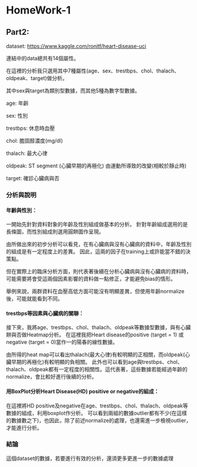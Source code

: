 # HomeWork-1

## Part2:

dataset: https://www.kaggle.com/ronitf/heart-disease-uci 

連結中的data總共有14個屬性。

在這裡的分析我只選用其中7種屬性(age、sex、trestbps、chol、thalach、oldpeak、target)做分析。

其中sex與target為類別型數據，而其他5種為數字型數據。

age: 年齡

sex: 性別

trestbps: 休息時血壓

chol: 膽固醇濃度(mg/dl)

thalach: 最大心律

oldpeak: ST segment (心臟早期的再極化) 由運動所導致的改變(相較於靜止時)

target: 確診心臟病與否

### 分析與說明
#### 年齡與性別：

一開始先針對資料對象的年齡及性別組成做基本的分析。
針對年齡組成選用的是長條圖，而性別組成則選用圓餅圖作呈現。

由所做出來的初步分析可以看見，在有心臟病與沒有心臟病的資料中，年齡及性別的組成是有一定程度上的差異。
因此，這兩的因子在training上或許能當不錯的決策點。

但在實際上的臨床分析方面，則代表著後續在分析心臟病與沒有心臟病的資料時，可能需要將會受這兩個因素影響的資料做一點修正，才能避免bias的情形。

舉例來說，兩群資料在血壓高低方面可能沒有明顯差異，但使用年齡normalize後，可能就能看到不同。

#### trestbps等因素與心臟病的關聯：

接下來，我將age、trestbps、chol、thalach、oldpeak等數據型數據，與有心臟餅與否做Heatmap分析。
在這裡我把Heart disease的positive (target = 1) 或 negative (target = 0)當作一的陽春的線性數據。

由所得的heat map可以看出thalach(最大心律)有較明顯的正相關，而oldpeak(心臟早期的再極化)有較明顯的負相關。
此外也可以看到age與trestbps、chol、thalach、oldpeak都有一定程度的相關性。這代表著，這些數據若能經過年齡的normalize，會比較好進行後續的分析。

#### 用BoxPlot分析Heart Disease(HD) positive or negative的組成：

在這裡將HD positive及negative在age、trestbps、chol、thalach、oldpeak等數據的組成，利用boxplot作分析。
可以看到兩組的數據outlier都有不少(在這樣的數據數之下)，也因此，除了前述normalize的處理，也還需進一步檢視outlier，才能進行分析。

### 結論

這個dataset的數據，若要進行有效的分析，還須更多更進一步的數據處理


